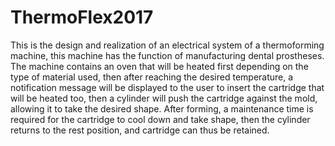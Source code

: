 # ThermoFlex2017
This is the design and realization of an electrical system of a thermoforming machine, this machine has the function of manufacturing dental prostheses. The machine contains an oven that will be heated first depending on the type of material used, then after reaching the desired temperature, a notification message will be displayed to the user to insert the cartridge that will be heated too, then a cylinder will push the cartridge against the mold, allowing it to take the desired shape.
After forming, a maintenance time is required for the cartridge to cool down and take shape, then the cylinder returns to the rest position, and cartridge can thus be retained.

